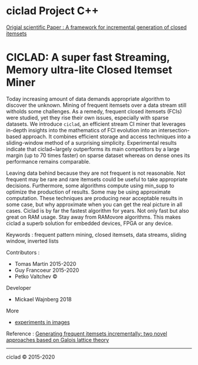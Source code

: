 # ciclad Project C++

[Origial scientific Paper : A framework for incremental generation of closed itemsets](https://www.sciencedirect.com/science/article/pii/S0166218X07003472)

# CICLAD: A super fast Streaming, Memory ultra-lite Closed Itemset Miner

Today increasing amount of data demands appropriate algorithm to discover the unknown. Mining of frequent itemsets over a data stream still witholds some challenges. As a remedy, frequent closed itemsets (FCIs) were studied, yet they rise their own issues, especially with sparse datasets. We introduce `ciclad`, an efficient stream CI miner that leverages in-depth insights into the mathematics of FCI evolution into an intersection-based approach. It combines efficient storage and access techniques into a sliding-window method of a surprising simplicity. Experimental results indicate that ciclad~largely outperforms its main competitors by a large margin (up to 70 times faster) on sparse dataset whereas on dense ones its performance remains comparable.

Leaving data behind because they are not frequent is not reasonable. Not frequent may be rare and rare itemsets could be useful to take appropriate decisions.  Furthermore, some algorithms compute using min_supp to optimize the production of results.  Some may be using approximate computation.  These techniques are producing near acceptable results in some case, but why approximate when you can get the real picture in all cases.  Ciclad is by far the fastest algorithm for years.  Not only fast but also great on RAM usage.  Stay away from RAMovore algorithms.  This makes ciclad a superb solution for embedded devices, FPGA or any device.  

Keywords : frequent pattern mining, closed itemsets, data streams, sliding window, inverted lists

Contributors :
 - Tomas Martin 2015-2020
 - Guy Francoeur 2015-2020
 - Petko Valtchev :copyright:

Developer
 - Mickael Wajnberg 2018

More 
 + [experiments in images](./image/README.md)

Reference : [Generating frequent itemsets incrementally: two novel approaches based on Galois lattice theory](https://www.tandfonline.com/doi/abs/10.1080/09528130210164198)

---
ciclad :copyright: 2015-2020
